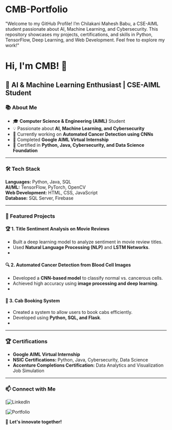 # CMB-Portfolio
"Welcome to my GitHub Profile! I’m Chilakani Mahesh Babu, a CSE-AIML student passionate about AI, Machine Learning, and Cybersecurity. This repository showcases my projects, certifications, and skills in Python, TensorFlow, Deep Learning, and Web Development. Feel free to explore my work!"

# Hi, I'm CMB! 👋  
## 🚀 AI & Machine Learning Enthusiast | CSE-AIML Student  

### 📚 About Me  
- 🎓 **Computer Science & Engineering (AIML)** Student  
- 💡 Passionate about **AI, Machine Learning, and Cybersecurity**  
- 🔬 Currently working on **Automated Cancer Detection using CNNs**  
- 🏅 Completed **Google AIML Virtual Internship**  
- 📜 Certified in **Python, Java, Cybersecurity, and Data Science Foundation**  

---

### 🛠 Tech Stack  
**Languages:** Python, Java, SQL  
**AI/ML:** TensorFlow, PyTorch, OpenCV  
**Web Development:** HTML, CSS, JavaScript  
**Database:** SQL Server, Firebase  

---

### 📌 Featured Projects  
#### 🏆 **1. Title Sentiment Analysis on Movie Reviews**  
- Built a deep learning model to analyze sentiment in movie review titles.  
- Used **Natural Language Processing (NLP)** and **LSTM Networks**.
- 

#### 🔍 **2. Automated Cancer Detection from Blood Cell Images**  
- Developed a **CNN-based model** to classify normal vs. cancerous cells.  
- Achieved high accuracy using **image processing and deep learning**.  
-
#### 🚕 **3. Cab Booking System**  
- Created a system to allow users to book cabs efficiently.  
- Developed using **Python, SQL, and Flask**.  
-  

---

### 🏆 Certifications  
- **Google AIML Virtual Internship**  
- **NSIC Certifications:** Python, Java, Cybersecurity, Data Science
- **Accenture Completions Certification:**  Data Analytics and Visualization Job Simulation

---

### 📫 Connect with Me  
[![LinkedIn](https://www.linkedin.com/in/chilakani-mahesh-babu-6b0232321)  
  
[![Portfolio](https://babucmb.github.io/CMB-WEB/)

🚀 **Let's innovate together!**
